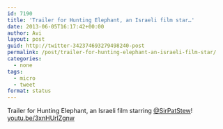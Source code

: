 ```yaml
---
id: 7190
title: 'Trailer for Hunting Elephant, an Israeli film star…'
date: 2013-06-05T16:17:42+00:00
author: Avi
layout: post
guid: http://twitter-342374693279498240-post
permalink: /post/trailer-for-hunting-elephant-an-israeli-film-star/
categories:
  - none
tags:
  - micro
  - tweet
format: status
---
```

Trailer for Hunting Elephant, an Israeli film starring [@SirPatStew](http://twitter.com/SirPatStew)! [youtu.be/3xnHUrlZgnw](http://youtu.be/3xnHUrlZgnw)